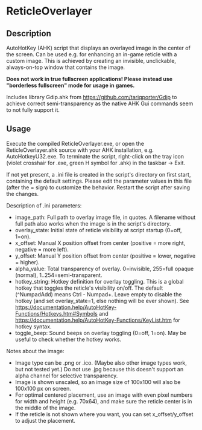 # ReticleOverlayer

## Description
AutoHotKey (AHK) script that displays an overlayed image in the center of the screen. Can be used e.g. for enhancing an in-game reticle with a custom image. This is achieved by creating an invisible, unclickable, always-on-top window that contains the image.

**Does not work in true fullscreen applications! Please instead use "borderless fullscreen" mode for usage in games.**

Includes library Gdip.ahk from https://github.com/tariqporter/Gdip to achieve correct semi-transparency as the native AHK Gui commands seem to not fully support it.

## Usage
Execute the compiled ReticleOverlayer.exe, or open the ReticleOverlayer.ahk source with your AHK installation, e.g. AutoHotkeyU32.exe. To terminate the script, right-click on the tray icon (violet crosshair for .exe, green H symbol for .ahk) in the taskbar -> Exit.

If not yet present, a .ini file is created in the script's directory on first start, containing the default settings. Please edit the parameter values in this file (after the = sign) to customize the behavior. Restart the script after saving the changes.

Description of .ini parameters:
- image_path: Full path to overlay image file, in quotes. A filename without full path also works when the image is in the script's directory.
- overlay_state: Initial state of reticle visibility at script startup (0=off, 1=on).
- x_offset: Manual X position offset from center (positive = more right, negative = more left).
- y_offset: Manual Y position offset from center (positive = lower, negative = higher).
- alpha_value: Total transparency of overlay. 0=invisible, 255=full opaque (normal), 1..254=semi-transparent.
- hotkey_string: Hotkey definition for overlay toggling. This is a global hotkey that toggles the reticle's visibility on/off. The default (^NumpadAdd) means Ctrl - Numpad+. Leave empty to disable the hotkey (and set overlay_state=1, else nothing will be ever shown). See https://documentation.help/AutoHotKey-Functions/Hotkeys.htm#Symbols and https://documentation.help/AutoHotKey-Functions/KeyList.htm for hotkey syntax.
- toggle_beep: Sound beeps on overlay toggling (0=off, 1=on). May be useful to check whether the hotkey works.


Notes about the image:
- Image type can be .png or .ico. (Maybe also other image types work, but not tested yet.) Do not use .jpg because this doesn't support an alpha channel for selective transparency.
- Image is shown unscaled, so an image size of 100x100 will also be 100x100 px on screen.
- For optimal centered placement, use an image with even pixel numbers for width and height (e.g. 70x64), and make sure the reticle center is in the middle of the image.
- If the reticle is not shown where you want, you can set x_offset/y_offset to adjust the placement.
